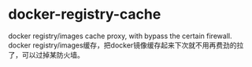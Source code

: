 # docker-registry-cache
docker registry/images cache proxy, with bypass the certain firewall. docker registry/images缓存，把docker镜像缓存起来下次就不用再费劲的拉了，可以过掉某防火墙。
